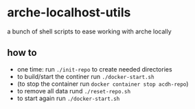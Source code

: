 # arche-localhost-utils

a bunch of shell scripts to ease working with arche locally


## how to

* one time: run `./init-repo` to create needed directories 
* to build/start the continer run `./docker-start.sh`
* (to stop the container run `docker container stop acdh-repo`)
* to remove all data rund `./reset-repo.sh`
* to start again run `./docker-start.sh`

